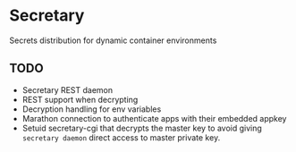 # Secretary
Secrets distribution for dynamic container environments

## TODO

* Secretary REST daemon 
* REST support when decrypting
* Decryption handling for env variables
* Marathon connection to authenticate apps with their embedded appkey
* Setuid secretary-cgi that decrypts the master key to avoid 
  giving `secretary daemon` direct access to master private key.
